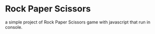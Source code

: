 # Rock Paper Scissors 

a simple project of Rock Paper Scissors game with javascript that run in console.